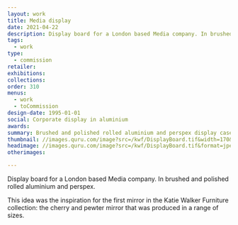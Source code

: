 ```yaml
---
layout: work
title: Media display
date: 2021-04-22
description: Display board for a London based Media company. In brushed and polished rolled aluminium and perspex.
tags:
  - work
type:
  - commission
retailer:
exhibitions:
collections:
order: 310
menus:
  - work
  - toCommission
design-date: 1995-01-01
social: Corporate display in aluminium
awards:
summary: Brushed and polished rolled aluminium and perspex display case
thumbnail: //images.quru.com/image?src=/kwf/DisplayBoard.tif&width=170&height=170&fill=auto&format=jpeg
headimage: //images.quru.com/image?src=/kwf/DisplayBoard.tif&format=jpeg
otherimages:

---
```

Display board for a London based Media company. In brushed and polished rolled aluminium and perspex.

This idea was the inspiration for the first mirror in the Katie Walker Furniture collection: the cherry and pewter mirror that was produced in a range of sizes.

